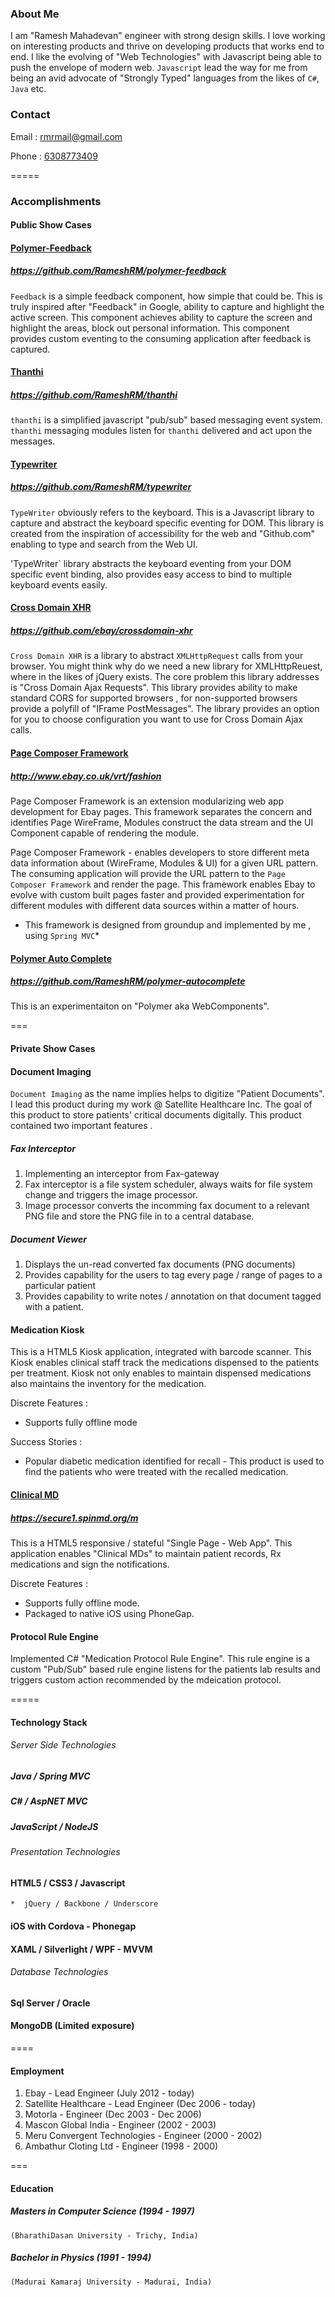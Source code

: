 ### About Me

 I am "Ramesh Mahadevan" engineer with strong design skills.  I love working on interesting products and thrive on developing products that works end to end.  I like the evolving of "Web Technologies" with Javascript being able to push the envelope of modern web.  ```Javascript``` lead the way for me from being an avid advocate of "Strongly Typed" languages from the likes of `C#`, `Java` etc.

### Contact

Email : [rmrmail@gmail.com](mailto:rmrmail@gmail.com)

Phone : [6308773409](#)

=====

### Accomplishments

#### Public Show Cases

####  [Polymer-Feedback](https://github.com/RameshRM/polymer-feedback)

##### https://github.com/RameshRM/polymer-feedback

`Feedback` is a simple feedback component, how simple that could be.  This is truly inspired after "Feedback" in Google, ability to capture and highlight the active screen.  This component achieves ability to capture the screen and highlight the areas, block out personal information.  This component provides custom eventing to the consuming application after feedback is captured.

####  [Thanthi](https://github.com/RameshRM/thanthi)

##### https://github.com/RameshRM/thanthi

`thanthi` is a simplified javascript "pub/sub" based messaging event system.  `thanthi` messaging modules listen for `thanthi` delivered and act upon the messages.

####  [Typewriter](https://github.com/RameshRM/typewriter)

##### https://github.com/RameshRM/typewriter

`TypeWriter` obviously refers to the keyboard.  This is a Javascript library to capture and abstract the keyboard specific eventing for DOM. This library is created from the inspiration of accessibility for the web and "Github.com" enabling to type and search from the Web UI.

'TypeWriter` library abstracts the keyboard eventing from your DOM specific event binding, also provides easy access to bind to multiple keyboard events easily.

#### [Cross Domain XHR](https://github.com/ebay/crossdomain-xhr)

##### https://github.com/ebay/crossdomain-xhr

`Cross Domain XHR` is a library to abstract `XMLHttpRequest` calls from your browser.  You might think why do we need a new library for XMLHttpReuest, where in the likes of jQuery exists.  The core problem this library addresses is "Cross Domain Ajax Requests".  This library provides ability to make standard CORS for supported browsers , for non-supported browsers provide a polyfill of "IFrame PostMessages". The library provides an option for you to choose configuration you want to use for Cross Domain Ajax calls.

#### [Page Composer Framework](http://www.ebay.co.uk/vrt/fashion)

##### http://www.ebay.co.uk/vrt/fashion

Page Composer Framework is an extension modularizing web app development for Ebay pages.  This framework separates the concern and identifies Page WireFrame, Modules construct the data stream and the UI Component capable of rendering the module.

Page Composer Framework - enables developers to store different meta data information about (WireFrame, Modules & UI) for a given URL pattern.  The consuming application will provide the URL pattern to the `Page Composer Framework` and render the page. This framework enables Ebay to evolve with custom built pages faster and provided experimentation for different modules with different data sources within a matter of hours.

* This framework is designed from groundup and implemented by me , using `Spring MVC`*


#### [Polymer Auto Complete](https://github.com/RameshRM/polymer-autocomplete)

##### https://github.com/RameshRM/polymer-autocomplete
This is an experimentaiton on "Polymer aka WebComponents".

===

#### Private Show Cases

#### Document Imaging

``` Document Imaging ``` as the name implies helps to digitize "Patient Documents".  I lead this product during my work @ Satellite Healthcare Inc.  The goal of this product to store patients' critical documents digitally.  This product contained two important features .


#####  Fax Interceptor

 1. Implementing an interceptor from Fax-gateway
 2. Fax interceptor is a file system scheduler, always waits for file system change and triggers the image processor.
 3. Image processor converts the incomming fax document to a relevant PNG file and store the PNG file in to a central database.

##### Document Viewer

 1. Displays the un-read converted fax documents (PNG documents)
 2. Provides capability for the users to tag every page / range of pages to a particular patient
 3. Provides capability to write notes / annotation on that document tagged with a patient.


#### Medication Kiosk

This is a HTML5 Kiosk application, integrated with barcode scanner.  This Kiosk enables clinical staff  track the medications dispensed to the patients per treatment. Kiosk not only enables to maintain dispensed medications also maintains the inventory for the medication.

Discrete Features :
* Supports fully offline mode

Success Stories :
* Popular diabetic medication identified for recall - This product is used to find the patients who were treated with the recalled medication.

#### [Clinical MD](https://secure1.spinmd.org/m)

##### https://secure1.spinmd.org/m

This is a HTML5 responsive / stateful "Single Page - Web App". This application enables "Clinical MDs" to maintain patient records, Rx medications and sign the notifications.

Discrete Features :
* Supports fully offline mode.
* Packaged to native iOS using PhoneGap.

#### Protocol Rule Engine

Implemented C# "Medication Protocol Rule Engine". This rule engine is a custom "Pub/Sub" based rule engine listens for the patients lab results and triggers custom action recommended by the mdeication protocol.

=====

#### Technology Stack

###### Server Side Technologies

##### Java / Spring MVC
##### C# / AspNET MVC
##### JavaScript / NodeJS

###### Presentation Technologies

#### HTML5 / CSS3 / Javascript
    *  jQuery / Backbone / Underscore

#### iOS with Cordova - Phonegap

#### XAML / Silverlight / WPF - MVVM

###### Database Technologies

#### Sql Server / Oracle
#### MongoDB (Limited exposure)

====

#### Employment

 1. Ebay - Lead Engineer (July 2012 - today)
 2. Satellite Healthcare - Lead Engineer (Dec 2006 - today)
 3. Motorla - Engineer (Dec 2003 - Dec 2006)
 4. Mascon Global India - Engineer (2002 - 2003)
 5. Meru Convergent Technologies - Engineer (2000 - 2002)
 6. Ambathur Cloting Ltd - Engineer (1998 - 2000)

===

#### Education

##### Masters in Computer Science (1994 - 1997)
    (BharathiDasan University - Trichy, India)

##### Bachelor in Physics (1991 - 1994)
    (Madurai Kamaraj University - Madurai, India)

